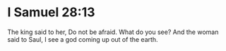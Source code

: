 # I Samuel 28:13

The king said to her, Do not be afraid. What do you see? And the woman said to Saul, I see a god coming up out of the earth.
